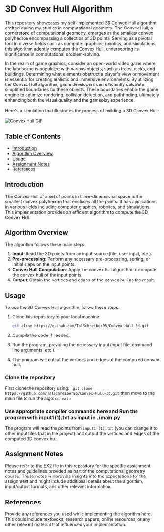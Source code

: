 # 3D Convex Hull Algorithm
This repository showcases my self-implemented 3D Convex Hull algorithm, crafted during my studies in computational geometry. The Convex Hull, a cornerstone of computational geometry, emerges as the smallest convex polyhedron encompassing a collection of 3D points. Serving as a pivotal tool in diverse fields such as computer graphics, robotics, and simulations, this algorithm adeptly computes the Convex Hull, underscoring its significance in computational problem-solving.

In the realm of game graphics, consider an open-world video game where the landscape is populated with various objects, such as trees, rocks, and buildings. Determining what elements obstruct a player's view or movement is essential for creating realistic and immersive environments. By utilizing the Convex Hull algorithm, game developers can efficiently calculate simplified boundaries for these objects. These boundaries enable the game engine to optimize rendering, collision detection, and pathfinding, ultimately enhancing both the visual quality and the gameplay experience. <br/><br/>
Here's a simulation that illustrates the process of building a 3D Convex Hull:<br/><br/>
![Convex Hull GIF](https://user-images.githubusercontent.com/14288520/202849112-808c0f4c-9d96-44e6-a833-14a6dc886900.gif)

## Table of Contents

- [Introduction](#introduction)
- [Algorithm Overview](#algorithm-overview)
- [Usage](#usage)
- [Assignment Notes](#assignment-notes)
- [References](#references)

## Introduction

The Convex Hull of a set of points in three-dimensional space is the smallest convex polyhedron that encloses all the points. It has applications in various fields including computer graphics, robotics, and simulations. This implementation provides an efficient algorithm to compute the 3D Convex Hull.

## Algorithm Overview

The algorithm follows these main steps:

1. **Input**: Read the 3D points from an input source (file, user input, etc.).
2. **Pre-processing**: Perform any necessary pre-processing, sorting, or initial steps on the input points.
3. **Convex Hull Computation**: Apply the convex hull algorithm to compute the convex hull of the input points.
4. **Output**: Obtain the vertices and edges of the convex hull as the result.

## Usage

To use the 3D Convex Hull algorithm, follow these steps:

1. Clone this repository to your local machine:

   ```sh
   git clone https://github.com/TalSchreiber95/Convex-Hull-3d.git

2. Compile the code if needed.

3. Run the program, providing the necessary input (input file, command line arguments, etc.).

4. The program will output the vertices and edges of the computed convex hull.


### Clone the repository
First clone the repository using:
 ``` git clone https://github.com/TalSchreiber95/Convex-Hull-3d.git```
then move to the main file to run the algo:
 ``` cd main ```



### Use appropriate compiler commands here and Run the program with input1 (1).txt as input in ./main.py
The program will read the points from ``` input1 (1).txt ``` (you can change it to other input files that in the project) and output the vertices and edges of the computed 3D convex hull.

## Assignment Notes
Please refer to the EX2 file in this repository for the specific assignment notes and guidelines provided as part of the computational geometry course. These notes will provide insights into the expectations for the assignment and might include additional details about the algorithm, input/output formats, and other relevant information.

## References
Provide any references you used while implementing the algorithm here. This could include textbooks, research papers, online resources, or any other relevant material that influenced your implementation.

